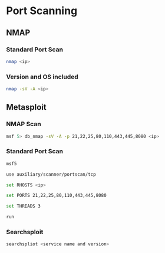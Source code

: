 # Port Scanning

## NMAP

### Standard Port Scan

```bash
nmap <ip>
```

### Version and OS included

```bash
nmap -sV -A <ip>
```

## Metasploit

### NMAP Scan

```bash
msf 5> db_nmap -sV -A -p 21,22,25,80,110,443,445,8080 <ip>
```

### Standard Port Scan

```bash
msf5
```

```bash
use auxiliary/scanner/portscan/tcp
```

```bash
set RHOSTS <ip>
```

```bash
set PORTS 21,22,25,80,110,443,445,8080
```

```bash
set THREADS 3
```

```bash
run
```

### Searchsploit

```bash
searchspliot <service name and version>
```
